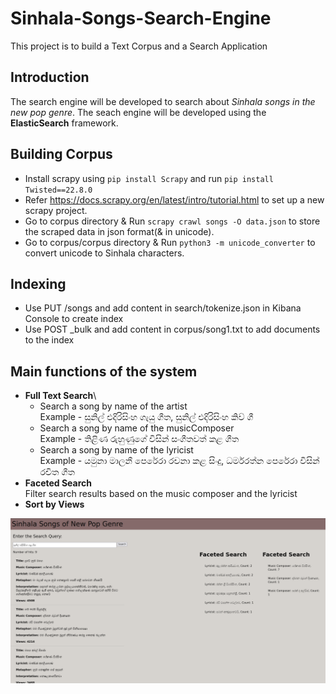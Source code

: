 # Sinhala-Songs-Search-Engine
This project is to build a Text Corpus and a Search Application

## Introduction
The search engine will be developed to search about *Sinhala songs in the new pop genre*. The seach engine will be developed using the **ElasticSearch** framework.

## Building Corpus
- Install scrapy using `pip install Scrapy` and run `pip install Twisted==22.8.0`
- Refer https://docs.scrapy.org/en/latest/intro/tutorial.html to set up a new scrapy project.
- Go to corpus directory & Run `scrapy crawl songs -O data.json` to store the scraped data in json format(& in unicode).
- Go to corpus/corpus directory & Run `python3 -m unicode_converter` to convert unicode to Sinhala characters.

## Indexing
- Use PUT /songs and add content in search/tokenize.json in Kibana Console to create index
- Use POST _bulk and add content in corpus/song1.txt to add documents to the index

## Main functions of the system
- **Full Text Search**\
    - Search a song by name of the artist\
        Example - සුනිල් එදිරිසිංහ ගැයු ගීත, සුනිල් එදිරිසිංහ කිව් ගී
    - Search a song by name of the musicComposer\
        Example - තිළිණ රුහුණුගේ විසින් සංගීතවත් කළ ගීත
    - Search a song by name of the lyricist\
        Example - යමුනා මාලනී පෙරේරා රචනා කළ සිංදු, ධර්මරත්න පෙරේරා විසින් රචිත ගීත
- **Faceted Search**\
    Filter search results based on the music composer and the lyricist
- **Sort by Views**

![search](/images/search.png)

